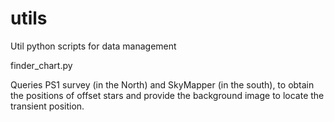 utils
=====

Util python scripts for data management

finder_chart.py

Queries PS1 survey (in the North) and SkyMapper (in the south), to obtain the positions of offset stars and provide the background image to locate the transient position.
